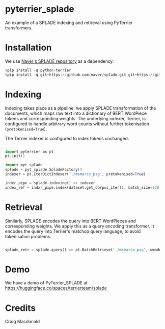 # pyterrier_splade

An example of a SPLADE indexing and retrieval using PyTerrier transformers. 


# Installation

We use [Naver's SPLADE repository](https://github.com/naver/splade) as a dependency: 

```python
%pip install -q python-terrier
%pip install -q git+https://github.com/naver/splade.git git+https://github.com/cmacdonald/pyt_splade.git
```

# Indexing

Indexing takes place as a pipeline: we apply SPLADE transformation of the documents, which maps raw text into a dictionary of BERT WordPiece tokens and corresponding weights. The underlying indexer, Terrier, is configured to handle arbitrary word counts without further tokenisation (`pretokenised=True`).

The Terrier indexer is configured to index tokens unchanged. 

```python

import pyterrier as pt
pt.init()

import pyt_splade
splade = pyt_splade.SpladeFactory()
indexer = pt.IterDictIndexer('./msmarco_psg', pretokenised=True)

indxr_pipe = splade.indexing() >> indexer
index_ref = indxr_pipe.index(dataset.get_corpus_iter(), batch_size=128)

```

# Retrieval

Similarly, SPLADE encodes the query into BERT WordPieces and corresponding weights.
We apply this as a query encoding transformer. It encodes the query into Terrier's matchop query language, to avoid tokenisation problems.

```python

splade_retr = splade.query() >> pt.BatchRetrieve('./msmarco_psg', wmodel='Tf')

```

# Demo

We have a demo of PyTerrier_SPLADE at https://huggingface.co/spaces/terrierteam/splade

# Credits 

Craig Macdonald
